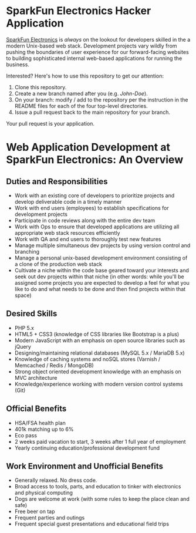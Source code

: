 SparkFun Electronics Hacker Application
=======================================

[SparkFun Electronics](http://www.sparkfun.com) is *always* on the lookout for developers skilled in the a modern Unix-based web stack. Development projects vary wildly from pushing the boundaries of user experience for our forward-facing websites to building sophisticated internal web-based applications for running the business.

Interested? Here's how to use this repository to get our attention:

1. Clone this repository.
2. Create a new branch named after you (e.g. *John-Doe*).
3. On your branch: modify / add to the repository per the instruction in the README files for each of the four top-level directories.
4. Issue a pull request back to the main repository for your branch.

Your pull request is your application.

Web Application Development at SparkFun Electronics: An Overview
================================================================

Duties and Responsibilities
---------------------------

* Work with an existing core of developers to prioritize projects and develop deliverable code in a timely manner
* Work with end users (employees) to establish specifications for development projects
* Participate in code reviews along with the entire dev team
* Work with Ops to ensure that developed applications are utilizing all appropriate web stack resources efficiently
* Work with QA and end users to thoroughly test new features
* Manage multiple simultaneous dev projects by using version control and branching
* Manage a personal unix-based development environment consisting of a clone of the production web stack
* Cultivate a niche within the code base geared toward your interests and seek out dev projects within that niche (in other words: while you'll be assigned some projects you are expected to develop a feel for what you like to do and what needs to be done and then find projects within that space)

Desired Skills
--------------
* PHP 5.x
* HTML5 + CSS3 (knowledge of CSS libraries like Bootstrap is a plus)
* Modern JavaScript with an emphasis on open source libraries such as jQuery
* Designing/maintaining relational databases (MySQL 5.x / MariaDB 5.x)
* Knowledge of caching systems and noSQL stores (Varnish / Memcached / Redis / MongoDB)
* Strong object oriented development knowledge with an emphasis on MVC architecture
* Knowledge/experience working with modern version control systems (Git)

Official Benefits
-----------------
 * HSA/FSA health plan
 * 401k matching up to 6%
 * Eco pass
 * 2 weeks paid vacation to start, 3 weeks after 1 full year of employment
 * Yearly continuing education/professional development fund

Work Environment and Unofficial Benefits
----------------------------------------
* Generally relaxed. No dress code.
* Broad access to tools, parts, and education to tinker with electronics and physical computing
* Dogs are welcome at work (with some rules to keep the place clean and safe)
* Free beer on tap
* Frequent parties and outings
* Frequent special guest presentations and educational field trips
